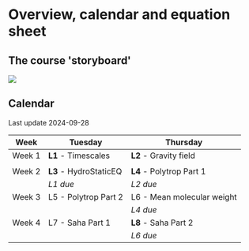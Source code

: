 # Overview, calendar and equation sheet

## The course 'storyboard'

![](https://raw.githubusercontent.com/veropetit/PHYS633-F2024/main/Book/CourseInformation/CourseStoryBoard.png)

## Calendar
Last update 2024-09-28

| Week   | Tuesday                 | Thursday     |
|-----------|-------------------------|-------------------------|
| Week 1    | **L1** - Timescales     | **L2** - Gravity field  |
|           | | | 
| Week 2    | **L3** - HydroStaticEQ  | **L4** - Polytrop Part 1 |
|           | *L1 due*                  | *L2 due*                     |
| Week 3    | L5 - Polytrop Part 2    | L6 - Mean molecular weight |
|           |                         | *L4 due*      |
| Week 4    | L7 - Saha Part 1        | **L8** - Saha Part 2 |
|           |                         | *L6 due*               |